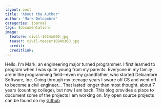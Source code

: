 ```yaml
---
layout: post
title: "About the Author"
author: "Mark Delcambre"
categories: journal
tags: [documentation]
image:
  feature: civil-1024x600.jpg
  teaser: civil-teaser1024x380.jpg
  credit:
  creditlink:
---
```


Hello. I'm Mark, an engineering major turned programmer. I first learned to program when I was quite young from my parents. Everyone in my family are in the programming field--even my grandfather, who started Delcambre Software, Inc. Going through my teenage years I swore off CS and went off to become a civil engineer... That lasted longer than most thought, about 7 years (counting college), but now I am back. This blog provides a place to document some of the projects I am working on. My open source projects can be found on my <a href="http://github.com/mdelcambre" target="_blank">Github</a>

